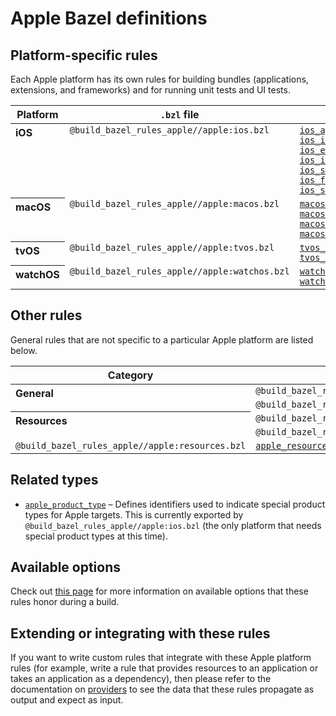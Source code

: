 # Apple Bazel definitions

## Platform-specific rules

Each Apple platform has its own rules for building bundles (applications,
extensions, and frameworks) and for running unit tests and UI tests.

<table class="table table-condensed table-bordered table-params">
  <thead>
    <tr>
      <th>Platform</th>
      <th><code>.bzl</code> file</th>
      <th>Bundling rules</th>
      <th>Testing rules</th>
    </tr>
  </thead>
  <tbody>
    <tr>
      <th align="left" valign="top">iOS</th>
      <td valign="top"><code>@build_bazel_rules_apple//apple:ios.bzl</code></td>
      <td valign="top">
        <code><a href="rules-ios.md#ios_application">ios_application</a></code><br/>
        <code><a href="rules-ios.md#ios_imessage_application">ios_imessage_application</a></code><br/>
        <code><a href="rules-ios.md#ios_extension">ios_extension</a></code><br/>
        <code><a href="rules-ios.md#ios_imessage_extension">ios_imessage_extension</a></code><br/>
        <code><a href="rules-ios.md#ios_sticker_pack_extension">ios_sticker_pack_extension</a></code><br/>
        <code><a href="rules-ios.md#ios_framework">ios_framework</a></code><br/>
        <code><a href="rules-ios.md#ios_static_framework">ios_static_framework</a></code><br/>
      </td>
      <td valign="top">
        <code><a href="rules-ios.md#ios_ui_test">ios_ui_test</a></code><br/>
        <code><a href="rules-ios.md#ios_ui_test_suite">ios_ui_test_suite</a></code><br/>
        <code><a href="rules-ios.md#ios_unit_test">ios_unit_test</a></code><br/>
        <code><a href="rules-ios.md#ios_unit_test_suite">ios_unit_test_suite</a></code><br/>
      </td>
    </tr>
    <tr>
      <th align="left" valign="top">macOS</th>
      <td valign="top"><code>@build_bazel_rules_apple//apple:macos.bzl</code></td>
      <td valign="top">
        <code><a href="rules-macos.md#macos_application">macos_application</a></code><br/>
        <code><a href="rules-macos.md#macos_bundle">macos_bundle</a></code><br/>
        <code><a href="rules-macos.md#macos_command_line_application">macos_command_line_application</a></code><br/>
        <code><a href="rules-macos.md#macos_extension">macos_extension</a></code><br/>
      </td>
      <td valign="top">
        <code><a href="rules-macos.md#macos_unit_test">macos_unit_test</a></code><br/>
      </td>
    <tr>
      <th align="left" valign="top">tvOS</th>
      <td valign="top"><code>@build_bazel_rules_apple//apple:tvos.bzl</code></td>
      <td valign="top">
        <code><a href="rules-tvos.md#tvos_application">tvos_application</a></code><br/>
        <code><a href="rules-tvos.md#tvos_extension">tvos_extension</a></code><br/>
      </td>
      <td valign="top">
        Coming soon.
      </td>
    </tr>
    <tr>
      <th align="left" valign="top">watchOS</th>
      <td valign="top"><code>@build_bazel_rules_apple//apple:watchos.bzl</code></td>
      <td valign="top">
        <code><a href="rules-watchos.md#watchos_application">watchos_application</a></code><br/>
        <code><a href="rules-watchos.md#watchos_extension">watchos_extension</a></code><br/>
      </td>
      <td valign="top"></td>
    </tr>
  </tbody>
</table>

## Other rules

General rules that are not specific to a particular Apple platform are listed
below.

<table class="table table-condensed table-bordered table-params">
  <thead>
    <tr>
      <th>Category</th>
      <th><code>.bzl</code> file</th>
      <th>Rules</th>
    </tr>
  </thead>
  <tbody>
    <tr>
      <th align="left" valign="top" rowspan="2">General</th>
      <td valign="top"><code>@build_bazel_rules_apple//apple:versioning.bzl</code></td>
      <td valign="top"><code><a href="rules-general.md#apple_bundle_version">apple_bundle_version</a></code><br/></td>
    </tr>
    <tr>
      <td valign="top"><code>@build_bazel_rules_apple//apple:apple.bzl</code></td>
      <td valign="top"><code><a href="rules-general.md#apple_framework_import">apple_framework_import</a></code><br/></td>
    </tr>
    <tr>
      <th align="left" valign="top" rowspan="2">Resources</th>
      <td valign="top"><code>@build_bazel_rules_apple//apple:resources.bzl</code></td>
      <td valign="top"><code><a href="rules-resources.md#apple_bundle_import">apple_bundle_import</a></code><br/></td>
    </tr>
    <tr>
      <td valign="top"><code>@build_bazel_rules_apple//apple:resources.bzl</code></td>
      <td valign="top"><code><a href="rules-resources.md#apple_resource_bundle">apple_resource_bundle</a></code><br/></td>
    </tr>
    <tr>
      <td valign="top"><code>@build_bazel_rules_apple//apple:resources.bzl</code></td>
      <td valign="top"><code><a href="rules-resources.md#apple_resource_group">apple_resource_group</a></code><br/></td>
    </tr>
  </tbody>
</table>

## Related types

*   [`apple_product_type`](types.md#apple_product_type) &ndash; Defines
    identifiers used to indicate special product types for Apple targets. This
    is currently exported by `@build_bazel_rules_apple//apple:ios.bzl` (the only
    platform that needs special product types at this time).

## Available options

Check out [this page](common_info.md) for more information on available options
that these rules honor during a build.

## Extending or integrating with these rules

If you want to write custom rules that integrate with these Apple platform rules
(for example, write a rule that provides resources to an application or takes an
application as a dependency), then please refer to the documentation on
[providers](providers.md) to see the data that these rules propagate as output
and expect as input.

